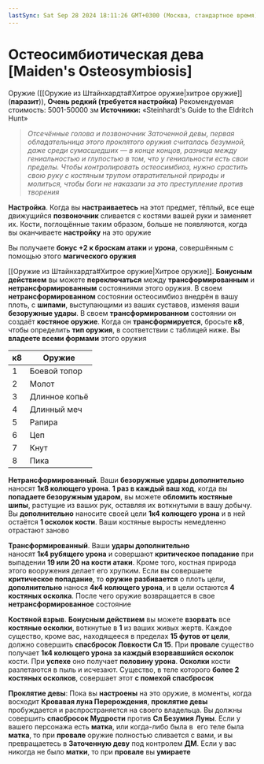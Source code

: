 ```yaml
---
lastSync: Sat Sep 28 2024 18:11:26 GMT+0300 (Москва, стандартное время)
---
```

# Остеосимбиотическая дева [Maiden's Osteosymbiosis]

Оружие ([[Оружие из Штайнхардта#Хитрое оружие|хитрое оружие]] (**паразит**)), **Очень редкий (требуется настройка)**
Рекомендуемая стоимость: 5001-50000 зм
**Источники:** «Steinhardt's Guide to the Eldritch Hunt»

> *Отсечённые голова и позвоночник Заточенной девы, первая обладательница этого проклятого оружия считалась безумной, даже среди сумасшедших — в конце концов, разница между гениальностью и глупостью в том, что у гениальности есть свои пределы. Чтобы контролировать остеосимбиоз, нужно срастить свою руку с костяным трупом отвратительной природы и молиться, чтобы боги не наказали за это преступление против творения*

**Настройка**. Когда вы **настраиваетесь** на этот предмет, тёплый, все еще движущийся **позвоночник** сливается с костями вашей руки и заменяет их. Кости, поглощённые таким образом, больше не появляются, когда вы оканчиваете **настройку** на это оружие

Вы получаете **бонус +2 к броскам атаки** и **урона**, совершённым с помощью этого **магического оружия**

[[Оружие из Штайнхардта#Хитрое оружие|Хитрое оружие]]. **Бонусным действием** вы можете **переключаться** между **трансформированным** и **нетрансформированным** состояниями этого оружия. В своем **нетрансформированном** состоянии остеосимбиоз внедрён в вашу плоть, с **шипами**, выступающими из ваших суставов, изменяя ваши **безоружные удары**. В своем **трансформированном** состоянии он создаёт **костяное оружие**. Когда он **трансформируется**, бросьте **к8**, чтобы определить **тип оружия**, в соответствии с таблицей ниже. Вы **владеете всеми формами** этого оружия

| к8  | Оружие        |
| --- | ------------- |
| 1   | Боевой топор  |
| 2   | Молот         |
| 3   | Длинное копьё |
| 4   | Длинный меч   |
| 5   | Рапира        |
| 6   | Цеп           |
| 7   | Кнут          |
| 8   | Пика          |
**Нетрансформированный**. Ваши **безоружные удары дополнительно** наносят **1к8 колющего урона**. **1 раз в каждый ваш ход**, когда вы **попадаете безоружным ударом**, вы можете **обломить костяные шипы**, растущие из ваших рук, оставляя их воткнутыми в вашу добычу. Вы **дополнительно** наносите своей цели **1к4 колющего урона** и в ней остаётся **1 осколок кости**. Ваши костяные выросты немедленно отрастают заново

**Трансформированный**. Ваши **удары дополнительно** наносят **1к4 рубящего урона** и совершают **критическое попадание** при выпадении **19 или 20 на кости атаки**. Кроме того, костная природа этого вооружения делает его хрупким. Если вы совершаете **критическое попадание**, то **оружие разбивается** о плоть цели, **дополнительно** нанося **4к4 колющего урона**, и в цели остаются **4 костяных осколка**. После чего оружие возвращается в свое **нетрансформированное** состояние

**Костяной взрыв**. **Бонусным действием** вы можете **взорвать** все **костяные осколки**, воткнутые в **1** из ваших живых жертв. Каждое существо, кроме вас, находящееся в пределах **15 футов от цели**, должно совершить **спасбросок Ловкости Сл 15**. При **провале** существо получает **1к4 колющего урона за каждый взорвавшийся осколок** кости. При **успехе** оно получает **половину урона**. **Осколки** кости разлетаются в пыль и исчезают. Существо, в теле которого **более 2 костяных осколков**, совершает этот **с помехой спасбросок**

**Проклятие девы**: Пока вы **настроены** на это оружие, в моменты, когда восходит **Кровавая луна Перерождения**, **проклятие девы** пробуждается и распространяется на своего владельца. Вы должны совершить **спасбросок Мудрости** против **Сл Безумия Луны**. Если у вашего персонажа есть **матка**, или когда-либо была в  его теле была **матка**, то при **провале** оружие полностью сливается с вами, и вы превращаетесь в **Заточенную деву** под контролем **ДМ**. Если у вас никогда не было **матки**, то при **провале** вы **умираете**